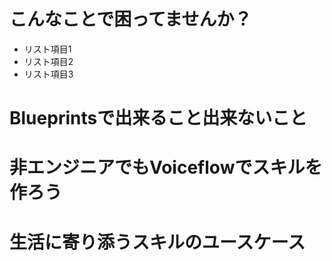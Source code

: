 # こんなことで困ってませんか？


* リスト項目1
* リスト項目2
* リスト項目3

# Blueprintsで出来ること出来ないこと

# 非エンジニアでもVoiceflowでスキルを作ろう

# 生活に寄り添うスキルのユースケース

